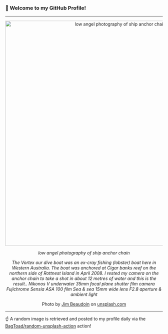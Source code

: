 ### 👋 Welcome to my GitHub Profile!

----

<div align="center">
  <img width="720" src="https://images.unsplash.com/photo-1523590589308-0d75c7389d38?crop=entropy&cs=tinysrgb&fit=max&fm=jpg&ixid=M3w1NTI0OTR8MHwxfHJhbmRvbXx8fHx8fHx8fDE3MjQzOTM0NjB8&ixlib=rb-4.0.3&q=80&w=1080" alt="low angel photography of ship anchor chain">
  
  <em>low angel photography of ship anchor chain</em>
  
  <em>The Vortex our dive boat was an ex-cray fishing (lobster) boat here in Western Australia.  The boat was anchored at Cigar banks reef on the northern side of Rottnest Island in April 2008.  I rested my camera on the anchor chain to take a shot in about 12 metres of water and this is the result.. 
Nikonos V underwater 35mm focal plane shutter film camera
Fujichrome Sensia ASA 100 film
Sea & sea 15mm wide lens
F2.8 aperture & ambient light</em>
  
  Photo by [Jim Beaudoin](null) on [unsplash.com](https://unsplash.com/)
</div>

----

☝️ A random image is retrieved and posted to my profile daily via the [BagToad/random-unsplash-action](https://github.com/BagToad/random-unsplash-action) action!
